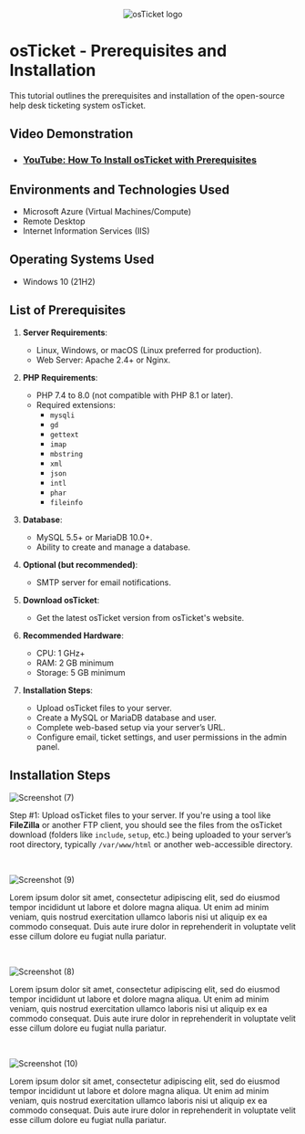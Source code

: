 <p align="center">
<img src="https://i.imgur.com/Clzj7Xs.png" alt="osTicket logo"/>
</p>

<h1>osTicket - Prerequisites and Installation</h1>
This tutorial outlines the prerequisites and installation of the open-source help desk ticketing system osTicket.<br />


<h2>Video Demonstration</h2>

- ### [YouTube: How To Install osTicket with Prerequisites](https://www.youtube.com/watch?v=WRr7XhbUlJg)

<h2>Environments and Technologies Used</h2>

- Microsoft Azure (Virtual Machines/Compute)
- Remote Desktop
- Internet Information Services (IIS)

<h2>Operating Systems Used </h2>

- Windows 10</b> (21H2)

<h2>List of Prerequisites</h2>

<div class="markdown prose w-full break-words dark:prose-invert light"></p><ol><li><p><strong>Server Requirements</strong>:</p><ul><li>Linux, Windows, or macOS (Linux preferred for production).</li><li>Web Server: Apache 2.4+ or Nginx.</li></ul></li><li><p><strong>PHP Requirements</strong>:</p><ul><li>PHP 7.4 to 8.0 (not compatible with PHP 8.1 or later).</li><li>Required extensions:<ul><li><code>mysqli</code></li><li><code>gd</code></li><li><code>gettext</code></li><li><code>imap</code></li><li><code>mbstring</code></li><li><code>xml</code></li><li><code>json</code></li><li><code>intl</code></li><li><code>phar</code></li><li><code>fileinfo</code></li></ul></li></ul></li><li><p><strong>Database</strong>:</p><ul><li>MySQL 5.5+ or MariaDB 10.0+.</li><li>Ability to create and manage a database.</li></ul></li><li><p><strong>Optional (but recommended)</strong>:</p><ul><li>SMTP server for email notifications.</li></ul></li><li><p><strong>Download osTicket</strong>:</p><ul><li>Get the latest osTicket version from <a rel="noopener" target="_new" style="--streaming-animation-state: var(--batch-play-state-1); --animation-rate: var(--batch-play-rate-1);"><span style="--animation-count: 3; --streaming-animation-state: var(--batch-play-state-2);">osTicket's</span><span style="--animation-count: 4; --streaming-animation-state: var(--batch-play-state-2);"> website</span></a>.</li></ul></li><li><p><strong>Recommended Hardware</strong>:</p><ul><li>CPU: 1 GHz+</li><li>RAM: 2 GB minimum</li><li>Storage: 5 GB minimum</li></ul></li><li><p><strong>Installation Steps</strong>:</p><ul><li>Upload osTicket files to your server.</li><li>Create a MySQL or MariaDB database and user.</li><li>Complete web-based setup via your server’s URL.</li><li>Configure email, ticket settings, and user permissions in the admin panel.</li></ul></li></ol><p>






<h2>Installation Steps</h2>

<p>
  
![Screenshot (7)](https://github.com/user-attachments/assets/c0a05d6c-4cac-4021-91eb-e0db2534c335)


  
</p>
<p>
Step #1: Upload osTicket files to your server. If you're using a tool like <strong>FileZilla</strong> or another FTP client, you should see the files from the osTicket download (folders like <code>include</code>, <code>setup</code>, etc.) being uploaded to your server’s root directory, typically <code>/var/www/html</code> or another web-accessible directory.
</p>
<br />

<p>
  
![Screenshot (9)](https://github.com/user-attachments/assets/581d3cbf-b6d7-49c1-b218-826a7bbd7065)


</p>
<p>
Lorem ipsum dolor sit amet, consectetur adipiscing elit, sed do eiusmod tempor incididunt ut labore et dolore magna aliqua. Ut enim ad minim veniam, quis nostrud exercitation ullamco laboris nisi ut aliquip ex ea commodo consequat. Duis aute irure dolor in reprehenderit in voluptate velit esse cillum dolore eu fugiat nulla pariatur.
</p>
<br />

<p>
  
![Screenshot (8)](https://github.com/user-attachments/assets/ad9cd176-d92d-4675-9f09-2a0e38eb5443)


</p>
<p>
Lorem ipsum dolor sit amet, consectetur adipiscing elit, sed do eiusmod tempor incididunt ut labore et dolore magna aliqua. Ut enim ad minim veniam, quis nostrud exercitation ullamco laboris nisi ut aliquip ex ea commodo consequat. Duis aute irure dolor in reprehenderit in voluptate velit esse cillum dolore eu fugiat nulla pariatur.
</p>
<br />

<p>
  
![Screenshot (10)](https://github.com/user-attachments/assets/b21d3b1e-e5a7-4607-a243-94006f6a16c2)


</p>
<p>
Lorem ipsum dolor sit amet, consectetur adipiscing elit, sed do eiusmod tempor incididunt ut labore et dolore magna aliqua. Ut enim ad minim veniam, quis nostrud exercitation ullamco laboris nisi ut aliquip ex ea commodo consequat. Duis aute irure dolor in reprehenderit in voluptate velit esse cillum dolore eu fugiat nulla pariatur.
</p>
<br />


